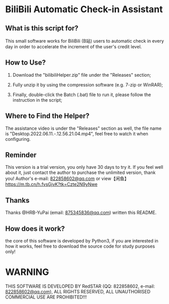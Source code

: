 # BiliBili Automatic Check-in Assistant
## What is this script for? ##
This small software works for BiliBili (B站) users to automatic check in every day in order to accelerate the increment of the user's credit level.
## How to Use? ##  

1. Download the "bilibiliHelper.zip" file under the "Releases" section;  

2. Fully unzip it by using the compression software (e.g. 7-zip or WinRAR);  

3. Finally, double-click the Batch (.bat) file to run it, please follow the instruction in the script;  

## Where to Find the Helper? ##
The assistance video is under the "Releases" section as well, the file name is "Desktop.2022.06.11.-.12.56.21.04.mp4", feel free to watch it when configuring.  

## Reminder ##
This version is a trial version, you only have 30 days to try it. If you feel well about it, just contact the author to purchase the unlimited version, thank you!
Author's e-mail: 822858602@qq.com or view【闲鱼】https://m.tb.cn/h.fvsGjvK?tk=Czte2N9yNwe

## Thanks ##
Thanks @HRB-YuPai (email: 875345836@qq.com) written this README.

## How does it work? ##
the core of this software is developed by Python3, if you are interested in how it works, feel free to download the source code for study purposes only!  


# WARNING #
THIS SOFTWARE IS DEVELOPED BY RedSTAR (QQ: 822858602, e-mail: 822858602@qq.com), ALL RIGHTS RESERVED, ALL UNAUTHORISED COMMERCIAL USE ARE PROHIBITED!!!











